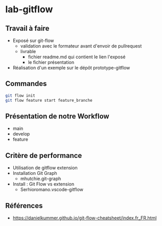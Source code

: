 # lab-gitflow

## Travail à faire 

- Exposé sur git-flow
  - validation avec le formateur avant d'envoir de pullrequest
  - livrable 
    - fichier readme.md qui contient le lien l'exposé
    - le fichier présentation
- Réalisation d'un exemple sur le dépôt prototype-gitflow

## Commandes 

````bash
git flow init
git flow feature start feature_branche
````

## Présentation de notre Workflow 

- main
- develop
- feature
 

## Critère de performance 
- Utilisation de gitflow extension
- Installation Git Graph 
    - mhutchie.git-graph
- Install : Git Flow vs extension
  - Serhioromano.vscode-gitflow

## Références 
- https://danielkummer.github.io/git-flow-cheatsheet/index.fr_FR.html